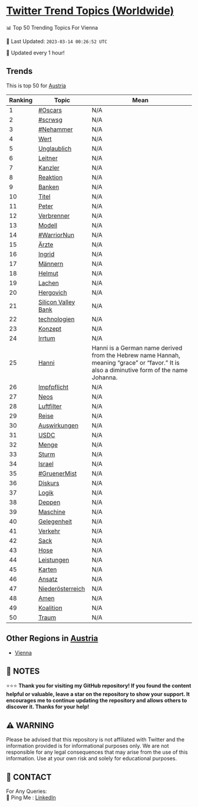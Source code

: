 [Twitter Trend Topics (Worldwide)](https://github.com/ErcinDedeoglu/Twitter-Trend-Topics)
==========


📊 Top 50 Trending Topics For Vienna

📆 Last Updated: `2023-03-14 00:26:52 UTC`

🔧 Updated every 1 hour!


## Trends

This is top 50 for [Austria](</Austria>)

| Ranking | Topic | Mean |
| ------- | ------------ | ------------ |
| 1 | [#Oscars](http://twitter.com/search?q=%23Oscars) | N/A |
| 2 | [#scrwsg](http://twitter.com/search?q=%23scrwsg) | N/A |
| 3 | [#Nehammer](http://twitter.com/search?q=%23Nehammer) | N/A |
| 4 | [Wert](http://twitter.com/search?q=Wert) | N/A |
| 5 | [Unglaublich](http://twitter.com/search?q=Unglaublich) | N/A |
| 6 | [Leitner](http://twitter.com/search?q=Leitner) | N/A |
| 7 | [Kanzler](http://twitter.com/search?q=Kanzler) | N/A |
| 8 | [Reaktion](http://twitter.com/search?q=Reaktion) | N/A |
| 9 | [Banken](http://twitter.com/search?q=Banken) | N/A |
| 10 | [Titel](http://twitter.com/search?q=Titel) | N/A |
| 11 | [Peter](http://twitter.com/search?q=Peter) | N/A |
| 12 | [Verbrenner](http://twitter.com/search?q=Verbrenner) | N/A |
| 13 | [Modell](http://twitter.com/search?q=Modell) | N/A |
| 14 | [#WarriorNun](http://twitter.com/search?q=%23WarriorNun) | N/A |
| 15 | [Ärzte](http://twitter.com/search?q=%c3%84rzte) | N/A |
| 16 | [Ingrid](http://twitter.com/search?q=Ingrid) | N/A |
| 17 | [Männern](http://twitter.com/search?q=M%c3%a4nnern) | N/A |
| 18 | [Helmut](http://twitter.com/search?q=Helmut) | N/A |
| 19 | [Lachen](http://twitter.com/search?q=Lachen) | N/A |
| 20 | [Hergovich](http://twitter.com/search?q=Hergovich) | N/A |
| 21 | [Silicon Valley Bank](http://twitter.com/search?q=Silicon+Valley+Bank) | N/A |
| 22 | [technologien](http://twitter.com/search?q=technologien) | N/A |
| 23 | [Konzept](http://twitter.com/search?q=Konzept) | N/A |
| 24 | [Irrtum](http://twitter.com/search?q=Irrtum) | N/A |
| 25 | [Hanni](http://twitter.com/search?q=Hanni) | Hanni is a German name derived from the Hebrew name Hannah, meaning “grace” or “favor.” It is also a diminutive form of the name Johanna. |
| 26 | [Impfpflicht](http://twitter.com/search?q=Impfpflicht) | N/A |
| 27 | [Neos](http://twitter.com/search?q=Neos) | N/A |
| 28 | [Luftfilter](http://twitter.com/search?q=Luftfilter) | N/A |
| 29 | [Reise](http://twitter.com/search?q=Reise) | N/A |
| 30 | [Auswirkungen](http://twitter.com/search?q=Auswirkungen) | N/A |
| 31 | [USDC](http://twitter.com/search?q=USDC) | N/A |
| 32 | [Menge](http://twitter.com/search?q=Menge) | N/A |
| 33 | [Sturm](http://twitter.com/search?q=Sturm) | N/A |
| 34 | [Israel](http://twitter.com/search?q=Israel) | N/A |
| 35 | [#GruenerMist](http://twitter.com/search?q=%23GruenerMist) | N/A |
| 36 | [Diskurs](http://twitter.com/search?q=Diskurs) | N/A |
| 37 | [Logik](http://twitter.com/search?q=Logik) | N/A |
| 38 | [Deppen](http://twitter.com/search?q=Deppen) | N/A |
| 39 | [Maschine](http://twitter.com/search?q=Maschine) | N/A |
| 40 | [Gelegenheit](http://twitter.com/search?q=Gelegenheit) | N/A |
| 41 | [Verkehr](http://twitter.com/search?q=Verkehr) | N/A |
| 42 | [Sack](http://twitter.com/search?q=Sack) | N/A |
| 43 | [Hose](http://twitter.com/search?q=Hose) | N/A |
| 44 | [Leistungen](http://twitter.com/search?q=Leistungen) | N/A |
| 45 | [Karten](http://twitter.com/search?q=Karten) | N/A |
| 46 | [Ansatz](http://twitter.com/search?q=Ansatz) | N/A |
| 47 | [Niederösterreich](http://twitter.com/search?q=Nieder%c3%b6sterreich) | N/A |
| 48 | [Amen](http://twitter.com/search?q=Amen) | N/A |
| 49 | [Koalition](http://twitter.com/search?q=Koalition) | N/A |
| 50 | [Traum](http://twitter.com/search?q=Traum) | N/A |



## Other Regions in [Austria](</Austria>)

* [Vienna](</Austria/Vienna.md>)



## 📝 NOTES

⭐⭐⭐ **Thank you for visiting my GitHub repository! If you found the content helpful or valuable, leave a star on the repository to show your support. It encourages me to continue updating the repository and allows others to discover it. Thanks for your help!**


## ⚠️ WARNING

Please be advised that this repository is not affiliated with Twitter and the information provided is for informational purposes only. We are not responsible for any legal consequences that may arise from the use of this information. Use at your own risk and solely for educational purposes.


## 📨 CONTACT

 For Any Queries:  
            🏓 Ping Me : [LinkedIn](https://www.linkedin.com/in/ercindedeoglu/)

